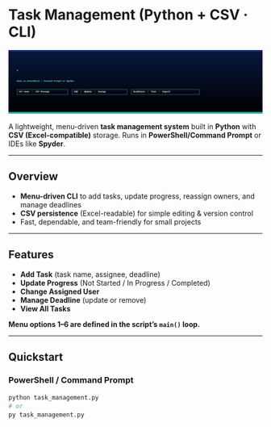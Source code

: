 # Task Management (Python + CSV · CLI)

![Project Banner](assets/images/banner_task_python_csv.gif)

A lightweight, menu-driven **task management system** built in **Python** with **CSV (Excel-compatible)** storage. Runs in **PowerShell/Command Prompt** or IDEs like **Spyder**.

---

## Overview
- **Menu-driven CLI** to add tasks, update progress, reassign owners, and manage deadlines  
- **CSV persistence** (Excel-readable) for simple editing & version control  
- Fast, dependable, and team-friendly for small projects

---

## Features
- **Add Task** (task name, assignee, deadline)  
- **Update Progress** (Not Started / In Progress / Completed)  
- **Change Assigned User**  
- **Manage Deadline** (update or remove)  
- **View All Tasks**

**Menu options 1–6 are defined in the script’s `main()` loop.**

---

## Quickstart

### PowerShell / Command Prompt
```bash
python task_management.py
# or
py task_management.py
